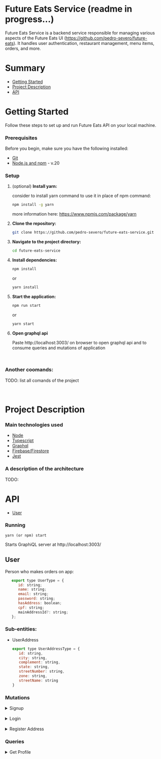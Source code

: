 # Future Eats Service (readme in progress...)

Future Eats Service is a backend service responsible for managing various aspects of the Future Eats UI (https://github.com/pedro-severo/future-eats). It handles user authentication, restaurant management, menu items, orders, and more.

# Summary

* [Getting Started](#getting-started)
* [Project Description](#project-description)
* [API](#API)

# <a name="getting-started">Getting Started</a>

Follow these steps to set up and run Future Eats API on your local machine.

### Prerequisites

Before you begin, make sure you have the following installed:

- [Git](https://git-scm.com/book/en/v2/Getting-Started-Installing-Git)
- [Node.js and npm](https://nodejs.org/) - v.20

### Setup

1. (optional) **Install yarn:**

   consider to install yarn command to use it in place of npm command:

   ```bash
   npm install -g yarn
   ```
   more information here: https://www.npmjs.com/package/yarn


2. **Clone the repository:**

   ```bash
   git clone https://github.com/pedro-severo/future-eats-service.git
   ```

3. **Navigate to the project directory:**

   ```bash
   cd future-eats-service
   ```

4. **Install dependencies:**

   ```bash
   npm install
   ```
   or
   ```bash
   yarn install     

5. **Start the application:**

   ```bash
   npm run start
   ```
   or
   ```bash
   yarn start
   ```

6. **Open graphql api**
   
   Paste http://localhost:3003/ on browser to open graphql api and to consume queries and mutations of application

<br>

### Another coomands:

TODO: list all comands of the project

<br>

# <a name="project-description">Project Description</a> 

### Main technologies used

- [Node](https://nodejs.org/en)
- [Typescript](https://www.typescriptlang.org/)
- [Graphql](https://graphql.org/)
- [Firebase/Firestore](https://firebase.google.com/docs/firestore)
- [Jest](https://jestjs.io/)

### A description of the architecture

TODO:


# <a name="API">API</a>

- [User](#user)

### Running 

`yarn (or npm) start`

Starts GraphiQL server at http://localhost:3003/

## <a name="user">User</a>

Person who makes orders on app:

   ```js
      export type UserType = {
         id: string;
         name: string;
         email: string;
         password: string;
         hasAddress: boolean;
         cpf: string;
         mainAddressId?: string;
      };
   ```

### Sub-entities:

   - UserAddress
      ```js
      export type UserAddressType = {
         id: string,
         city: string,
         complement: string,
         state: string,
         streetNumber: string,
         zone: string,
         streetName: string
      }
      ```

### Mutations

<details>
<summary>Signup</summary>

</details>

<br>

<details>
<summary>Login</summary>

</details>

<br>

<details>
<summary>Register Address</summary>

<br>

**Create a UserAddress linked with the User who make the request (1:n).**

Response model:

``` json
   {
      "status": 201,
      "data": {
         "city": "Lisbon",
         "complement": "1D",
         "state": "Metropolitan Zone of Lisbon", 
         "streetNumber": "34",
         "zone": "Campo de Ourique",
         "streetName": "4 de Infantaria",
         "id": "123"      
      }
   }
```

Here there are the graphQL related types:

``` graphql
type Mutation {
    registerAddress(input: RegisterAddressInput): RegisterAddressApiResponse!
}

input RegisterAddressInput {
    userId: String!
    city: String!
    complement: String!
    state: String!
    streetName: String!
    streetNumber: String!
    zone: String!
}

type RegisterAddressApiResponse {
    status: Int!
    data: RegisterAddressResponse!
}

type RegisterAddressResponse {
    city: String!
    complement: String!
    state: String!
    streetNumber: String!
    zone: String!
    streetName: String!
    id: String!
}

```

Query example:
```graphql
  registerAddress(
    input: {
     city: "Lisbon",
     complement: "1D",
     state: "Metropolitan Zone of Lisbon", 
     streetNumber: "34",
     zone: "Campo de Ourique",
     streetName: "4 de Infantaria",
     userId: "123"  
   }) {
      status
      data {
         city
         complement
         state
         streetNumber
         zone
         streetName
         id
      }
   }
```

Authorization:
```graphql
{
  "Authorization": "Bearer token"
}
```

</details>


### Queries

<details>
<summary>Get Profile</summary>

<br>

**Give the common user (person who makes orders on app) details according this model:**

``` json
   {
      "status": 202,
      "data": {
        "name": "Severo Snape",
        "email": "severo.snape@email.com",
        "cpf": "000000000",
        "hasAddress": true,
        "address": "Spinner's End, s/n, complement, Cokeworth, England"
      }
   }
```
The option to use "Profile" instead "User" to name the endpoint (getProfile) is because the system doesn't returns a User if we see to entity. Instead, the system formats a specific response according the two entities related to a common user (User and UserAddress entities), merging specific keys of this two entities to generate the response above. 

Here there are the graphQL related types:

``` graphql
type Query {
    getProfile(input: GetProfileInput): GetProfileApiResponse!
}

input GetProfileInput {
    userId: String!
}

type GetProfileApiResponse {
    status: Int!
    data: GetProfileResponse!
}

type GetProfileResponse {
    id: String!
    name: String!
    email: String!
    cpf: String!
    hasAddress: Boolean!
    address: String
}
```

Query example:
```graphql
  getProfile(input: "") {
    status
    data {
      id
      name
      email
      cpf
      hasAddress
      address
    }
  }
```

Authorization:
```graphql
{
  "Authorization": "Bearer token"
}
```

</details>

